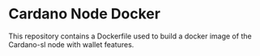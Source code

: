  # Cardano Node Docker 

This repository contains a Dockerfile used to build a docker image of the Cardano-sl node with wallet features.


